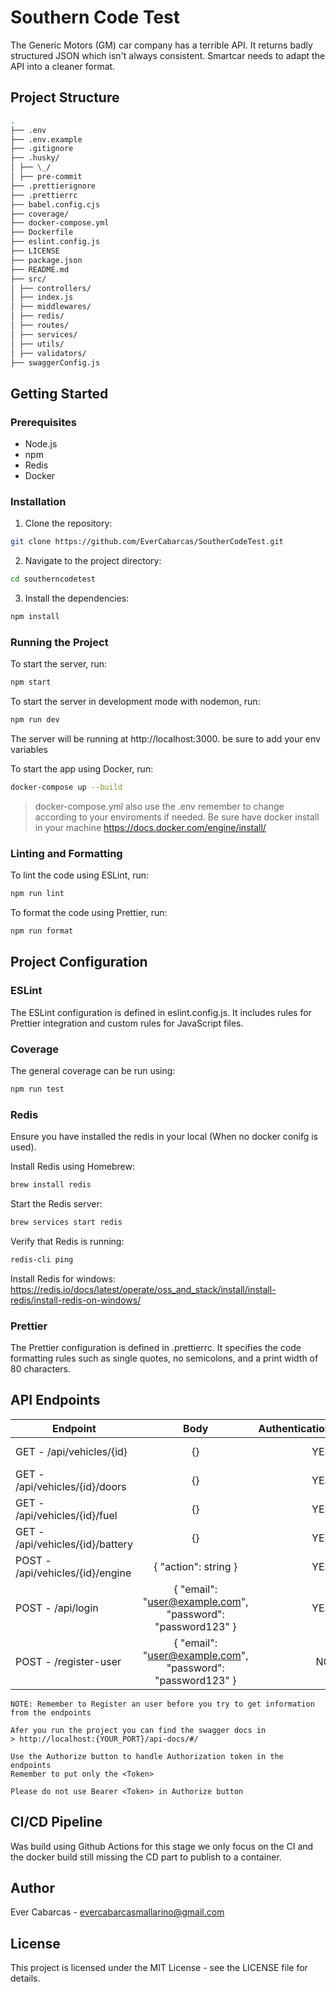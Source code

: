 # Southern Code Test

The Generic Motors (GM) car company has a terrible API. It returns badly structured JSON which isn't always consistent. Smartcar needs to adapt the API into a cleaner format.

## Project Structure

```bash
.
├── .env
├── .env.example
├── .gitignore
├── .husky/
│ ├── \_/
│ ├── pre-commit
├── .prettierignore
├── .prettierrc
├── babel.config.cjs
├── coverage/
├── docker-compose.yml
├── Dockerfile
├── eslint.config.js
├── LICENSE
├── package.json
├── README.md
├── src/
│ ├── controllers/
│ ├── index.js
│ ├── middlewares/
│ ├── redis/
│ ├── routes/
│ ├── services/
│ ├── utils/
│ ├── validators/
├── swaggerConfig.js
```

## Getting Started

### Prerequisites

- Node.js
- npm
- Redis
- Docker

### Installation

1. Clone the repository:

```bash
git clone https://github.com/EverCabarcas/SoutherCodeTest.git
```

2. Navigate to the project directory:

```bash
cd southerncodetest
```

3. Install the dependencies:

```bash
npm install
```

### Running the Project

To start the server, run:

```bash
npm start
```

To start the server in development mode with nodemon, run:
```bash
npm run dev
```
The server will be running at http://localhost:3000. be sure to add your env variables

To start the app using Docker, run:
```bash
docker-compose up --build
```
> docker-compose.yml also use the .env remember to change according to your enviroments if needed. Be sure have docker install in your machine https://docs.docker.com/engine/install/


### Linting and Formatting

To lint the code using ESLint, run:
```bash
npm run lint
```

To format the code using Prettier, run:
```bash
npm run format
```

## Project Configuration

### ESLint

The ESLint configuration is defined in eslint.config.js. It includes rules for Prettier integration and custom rules for JavaScript files.

### Coverage

The general coverage can be run using:
```bash
npm run test
```

### Redis

Ensure you have installed the redis in your local (When no docker conifg is used).

Install Redis using Homebrew:
```bash
brew install redis
```

Start the Redis server:
```bash
brew services start redis
```

Verify that Redis is running:
```bash
redis-cli ping
```

Install Redis for windows:
https://redis.io/docs/latest/operate/oss_and_stack/install/install-redis/install-redis-on-windows/

### Prettier

The Prettier configuration is defined in .prettierrc. It specifies the code formatting rules such as single quotes, no semicolons, and a print width of 80 characters.

## API Endpoints

| Endpoint      | Body          | Authentication  | response  |
| ------------- |:-------------:| -----:| -----:|
| GET - /api/vehicles/{id}      | {} | YES | Look Swagger |
| GET - /api/vehicles/{id}/doors      | {}      |   YES | Look Swagger |
| GET - /api/vehicles/{id}/fuel | {}  |    YES | Look Swagger |
| GET - /api/vehicles/{id}/battery | {}  |    YES | Look Swagger |
| POST - /api/vehicles/{id}/engine | { "action": string }  |    YES | Look Swagger |
| POST - /api/login | { "email": "user@example.com", "password": "password123" }  |    YES | Look Swagger |
| POST - /register-user | { "email": "user@example.com", "password": "password123" }  |    NO | Look Swagger |

``
NOTE: Remember to Register an user before you try to get information from the endpoints
``

```
Afer you run the project you can find the swagger docs in
> http://localhost:{YOUR_PORT}/api-docs/#/

Use the Authorize button to handle Authorization token in the endpoints
Remember to put only the <Token>

Please do not use Bearer <Token> in Authorize button
```

## CI/CD Pipeline

Was build using Github Actions for this stage we only focus on the CI and the docker build still missing the CD part to publish to a container.

## Author

Ever Cabarcas - evercabarcasmallarino@gmail.com

## License

This project is licensed under the MIT License - see the LICENSE file for details.
